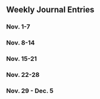 ## Weekly Journal Entries

### Nov. 1-7

### Nov. 8-14

### Nov. 15-21

### Nov. 22-28

### Nov. 29 - Dec. 5
